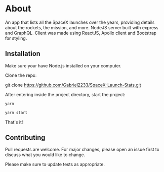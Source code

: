 #  About
An app that lists all the SpaceX launches over the years, providing details about the rockets, the mission, and more. NodeJS server built with express and GraphQL. Client was made using ReactJS, Apollo client and Bootstrap for styling.
 
##  Installation
Make sure your have Node.js installed on your computer.

Clone the repo:

git clone https://github.com/Gabriel2233/SpaceX-Launch-Stats.git

After entering inside the project directory, start the project:

```bash
yarn
```

```bash
yarn start
```

That's it!

## Contributing
Pull requests are welcome. For major changes, please open an issue first to discuss what you would like to change.

Please make sure to update tests as appropriate.

